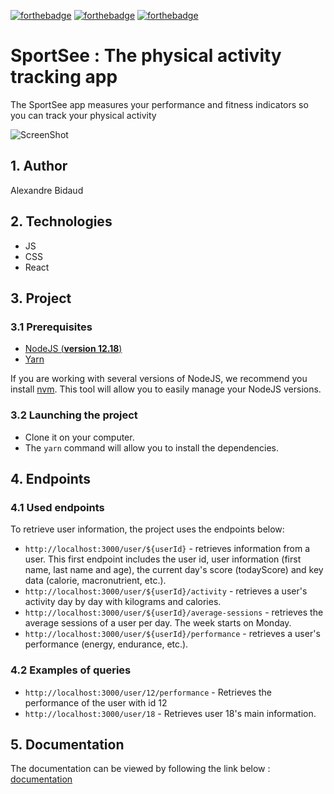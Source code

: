 [![forthebadge](https://forthebadge.com/images/badges/made-with-javascript.svg)](https://forthebadge.com)
[![forthebadge](https://forthebadge.com/images/badges/uses-css.svg)](https://forthebadge.com)
[![forthebadge](https://forthebadge.com/images/badges/uses-html.svg)](https://forthebadge.com)


# SportSee : The physical activity tracking app

The SportSee app measures your performance and fitness indicators so you can track your physical activity

![ScreenShot](https://alxbdo.github.io/BidaudAlexandre_12_02112021/src/assets/maquette.png)


## 1. Author

Alexandre Bidaud


## 2. Technologies

- JS
- CSS
- React


## 3. Project

### 3.1 Prerequisites

- [NodeJS (**version 12.18**)](https://nodejs.org/en/)
- [Yarn](https://yarnpkg.com/)

If you are working with several versions of NodeJS, we recommend you install [nvm](https://github.com/nvm-sh/nvm). This tool will allow you to easily manage your NodeJS versions.


### 3.2 Launching the project

- Clone it on your computer.
- The `yarn` command will allow you to install the dependencies.


## 4. Endpoints

### 4.1 Used endpoints

To retrieve user information, the project uses the endpoints below: 

- `http://localhost:3000/user/${userId}` - retrieves information from a user. This first endpoint includes the user id, user information (first name, last name and age), the current day's score (todayScore) and key data (calorie, macronutrient, etc.).
- `http://localhost:3000/user/${userId}/activity` - retrieves a user's activity day by day with kilograms and calories.
- `http://localhost:3000/user/${userId}/average-sessions` - retrieves the average sessions of a user per day. The week starts on Monday.
- `http://localhost:3000/user/${userId}/performance` - retrieves a user's performance (energy, endurance, etc.).


### 4.2 Examples of queries

- `http://localhost:3000/user/12/performance` - Retrieves the performance of the user with id 12
- `http://localhost:3000/user/18` - Retrieves user 18's main information.


## 5. Documentation

The documentation can be viewed by following the link below : [documentation](https://alxbdo.github.io/BidaudAlexandre_12_02112021-/sportsee/docs/index.html)
